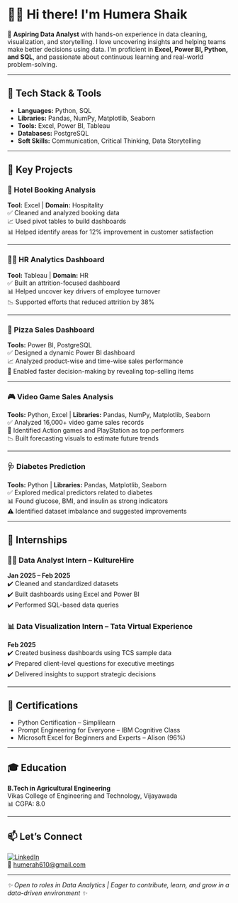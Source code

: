# 👩‍💻 Hi there! I'm Humera Shaik

🎯 **Aspiring Data Analyst** with hands-on experience in data cleaning, visualization, and storytelling. I love uncovering insights and helping teams make better decisions using data. I'm proficient in **Excel, Power BI, Python, and SQL**, and passionate about continuous learning and real-world problem-solving.

---

## 🔧 Tech Stack & Tools

- **Languages:** Python, SQL  
- **Libraries:** Pandas, NumPy, Matplotlib, Seaborn  
- **Tools:** Excel, Power BI, Tableau  
- **Databases:** PostgreSQL  
- **Soft Skills:** Communication, Critical Thinking, Data Storytelling

---

## 🧠 Key Projects

### 🏨 Hotel Booking Analysis
**Tool:** Excel | **Domain:** Hospitality  
✅ Cleaned and analyzed booking data  
📈 Used pivot tables to build dashboards  
📊 Helped identify areas for 12% improvement in customer satisfaction

---

### 👩‍💼 HR Analytics Dashboard
**Tool:** Tableau | **Domain:** HR  
✅ Built an attrition-focused dashboard  
📊 Helped uncover key drivers of employee turnover  
📉 Supported efforts that reduced attrition by 38%

---

### 🍕 Pizza Sales Dashboard
**Tools:** Power BI, PostgreSQL  
✅ Designed a dynamic Power BI dashboard  
📈 Analyzed product-wise and time-wise sales performance  
📌 Enabled faster decision-making by revealing top-selling items

---

### 🎮 Video Game Sales Analysis
**Tools:** Python, Excel | **Libraries:** Pandas, NumPy, Matplotlib, Seaborn  
✅ Analyzed 16,000+ video game sales records  
🥇 Identified Action games and PlayStation as top performers  
📉 Built forecasting visuals to estimate future trends

---

### 🩺 Diabetes Prediction
**Tools:** Python | **Libraries:** Pandas, Matplotlib, Seaborn  
✅ Explored medical predictors related to diabetes  
📊 Found glucose, BMI, and insulin as strong indicators  
⚠️ Identified dataset imbalance and suggested improvements

---

## 💼 Internships

### 🧑‍💻 Data Analyst Intern – KultureHire  
**Jan 2025 – Feb 2025**  
✔️ Cleaned and standardized datasets  
✔️ Built dashboards using Excel and Power BI  
✔️ Performed SQL-based data queries

### 📊 Data Visualization Intern – Tata Virtual Experience  
**Feb 2025**  
✔️ Created business dashboards using TCS sample data  
✔️ Prepared client-level questions for executive meetings  
✔️ Delivered insights to support strategic decisions

---

## 📜 Certifications
- Python Certification – Simplilearn  
- Prompt Engineering for Everyone – IBM Cognitive Class  
- Microsoft Excel for Beginners and Experts – Alison (96%)

---

## 🎓 Education
**B.Tech in Agricultural Engineering**  
Vikas College of Engineering and Technology, Vijayawada  
📊 CGPA: 8.0

---

## 📫 Let’s Connect

[![LinkedIn](https://img.shields.io/badge/-LinkedIn-0077B5?style=flat-square&logo=Linkedin&logoColor=white&link=https://linkedin.com/in/your-link)](https://linkedin.com/in/your-link)  
📧 humerah610@gmail.com

---

_✨ Open to roles in Data Analytics | Eager to contribute, learn, and grow in a data-driven environment ✨_
